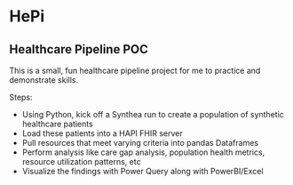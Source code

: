 # HePi
## Healthcare Pipeline POC

This is a small, fun healthcare pipeline project for me to practice and demonstrate skills.

Steps:
- Using Python, kick off a Synthea run to create a population of synthetic healthcare patients
- Load these patients into a HAPI FHIR server
- Pull resources that meet varying criteria into pandas Dataframes
- Perform analysis like care gap analysis, population health metrics, resource utilization patterns, etc
- Visualize the findings with Power Query along with PowerBI/Excel
